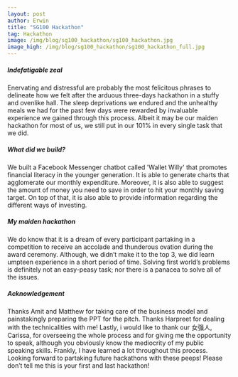 ```yaml
---
layout: post
author: Erwin
title: "SG100 Hackathon"
tag: Hackathon
image: /img/blog/sg100_hackathon/sg100_hackathon.jpg
image_high: /img/blog/sg100_hackathon/sg100_hackathon_full.jpg
---
```


##### Indefatigable zeal
Enervating and distressful are probably the most felicitous phrases to delineate how we felt after the arduous three-days hackathon in a stuffy and ovenlike hall. The sleep deprivations we endured and the unhealthy meals we had for the past few days were rewarded by invaluable experience we gained through this process. Albeit it may be our maiden hackathon for most of us, we still put in our 101% in every single task that we did.

##### What did we build?
We built a Facebook Messenger chatbot called 'Wallet Willy' that promotes financial literacy in the younger generation. It is able to generate charts that agglomerate our monthly expenditure. Moreover, it is also able to suggest the amount of money you need to save in order to hit your monthly saving target. On top of that, it is also able to provide information regarding the different ways of investing. 

##### My maiden hackathon
We do know that it is a dream of every participant partaking in a competition to receive an accolade and thunderous ovation during the award ceremony. Although, we didn’t make it to the top 3, we did learn umpteen experience in a short period of time. Solving first world’s problems is definitely not an easy-peasy task; nor there is a panacea to solve all of the issues.

##### Acknowledgement 
Thanks Amit and Matthew for taking care of the business model and painstakingly preparing the PPT for the pitch. Thanks Harpreet for dealing with the technicalities with me! Lastly, i would like to thank our 女强人, Carissa, for overseeing the whole process and for giving me the opportunity to speak, although you obviously know the mediocrity of my public speaking skills. Frankly, I have learned a lot throughout this process. Looking forward to partaking future hackathons with these peeps! Please don’t tell me this is your first and last hackathon!